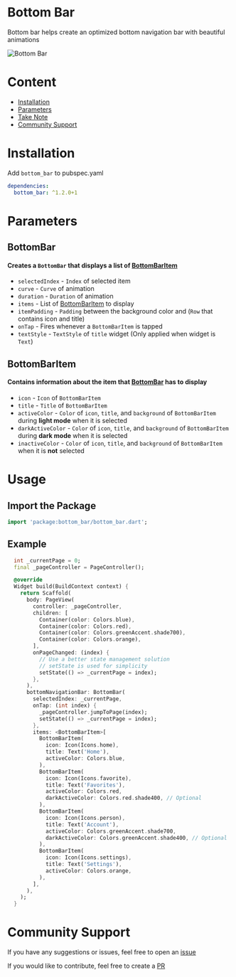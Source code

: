 # Bottom Bar

Bottom bar helps create an optimized bottom navigation bar with beautiful animations

![Bottom Bar](https://raw.githubusercontent.com/CoderUni/bottom_bar/main/assets/preview.gif)

# Content

- [Installation](#Installation)
- [Parameters](#Parameters)
- [Take Note](#take-note)
- [Community Support](#community-support)

# Installation
Add `bottom_bar` to pubspec.yaml
```yaml
dependencies:
  bottom_bar: ^1.2.0+1
```

# Parameters

## BottomBar
#### Creates a `BottomBar` that displays a list of [BottomBarItem](###BottomBarItem)

-  `selectedIndex` - `Index` of selected item
-  `curve` - `Curve` of animation
-  `duration` - `Duration` of animation
-  `items` - List of [BottomBarItem](###BottomBarItem) to display
-  `itemPadding` - `Padding` between the background color and (`Row` that contains icon and title)
-  `onTap` - Fires whenever a `BottomBarItem` is tapped
-  `textStyle` - `TextStyle` of `title` widget (Only applied when widget is `Text`)

 
## BottomBarItem
#### Contains information about the item that [BottomBar](###BottomBar) has to display
-  `icon` - `Icon` of `BottomBarItem`
-  `title` - `Title` of `BottomBarItem`
-  `activeColor` - `Color` of `icon`, `title`, and `background` of `BottomBarItem` during **light mode** when it is selected
-  `darkActiveColor` - `Color` of `icon`, `title`, and `background` of `BottomBarItem` during **dark mode** when it is selected
-  `inactiveColor` - `Color` of `icon`, `title`, and `background` of `BottomBarItem` when it is **not** selected

# Usage

## Import the Package
```dart
import 'package:bottom_bar/bottom_bar.dart';
```

## Example
```dart
  int _currentPage = 0;
  final _pageController = PageController();

  @override
  Widget build(BuildContext context) {
    return Scaffold(
      body: PageView(
        controller: _pageController,
        children: [
          Container(color: Colors.blue),
          Container(color: Colors.red),
          Container(color: Colors.greenAccent.shade700),
          Container(color: Colors.orange),
        ],
        onPageChanged: (index) {
          // Use a better state management solution
          // setState is used for simplicity
          setState(() => _currentPage = index);
        },
      ),
      bottomNavigationBar: BottomBar(
        selectedIndex: _currentPage,
        onTap: (int index) {
          _pageController.jumpToPage(index);
          setState(() => _currentPage = index);
        },
        items: <BottomBarItem>[
          BottomBarItem(
            icon: Icon(Icons.home),
            title: Text('Home'),
            activeColor: Colors.blue,
          ),
          BottomBarItem(
            icon: Icon(Icons.favorite),
            title: Text('Favorites'),
            activeColor: Colors.red,
            darkActiveColor: Colors.red.shade400, // Optional
          ),
          BottomBarItem(
            icon: Icon(Icons.person),
            title: Text('Account'),
            activeColor: Colors.greenAccent.shade700,
            darkActiveColor: Colors.greenAccent.shade400, // Optional
          ),
          BottomBarItem(
            icon: Icon(Icons.settings),
            title: Text('Settings'),
            activeColor: Colors.orange,
          ),
        ],
      ),
    );
  }
```

# Community Support

If you have any suggestions or issues, feel free to open an [issue](https://github.com/CoderUni/bottom_bar/issues)

If you would like to contribute, feel free to create a [PR](https://github.com/CoderUni/bottom_bar/pulls)